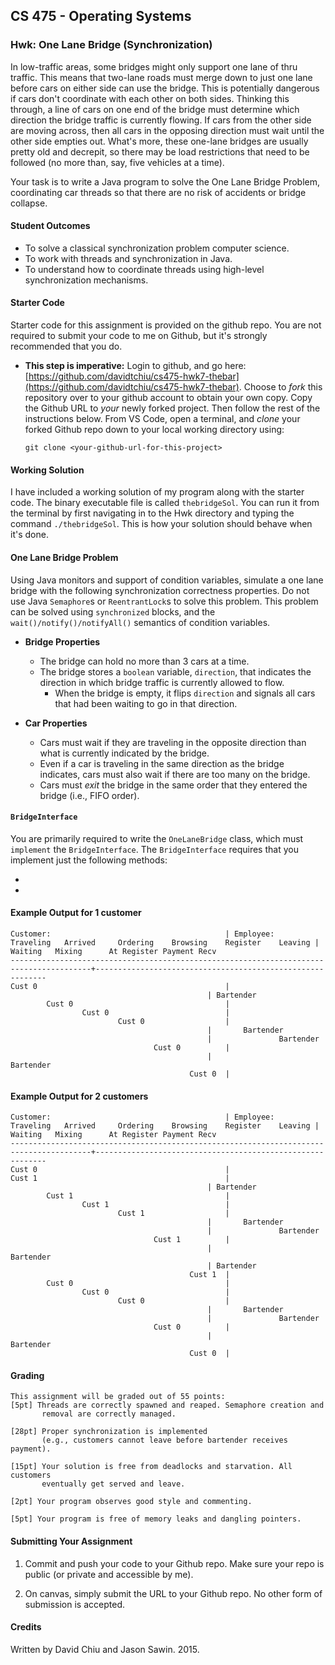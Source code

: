 ## CS 475 - Operating Systems

### Hwk: One Lane Bridge (Synchronization)

In low-traffic areas, some bridges might only support one lane of thru traffic. This means that two-lane roads must merge down to just one lane before cars on either side can use the bridge. This is potentially dangerous if cars don't coordinate with each other on both sides. Thinking this through, a line of cars on one end of the bridge must determine which direction the bridge traffic is currently flowing. If cars from the other side are moving across, then all cars in the opposing direction must wait until the other side empties out. What's more, these one-lane bridges are usually pretty old and decrepit, so there may be load restrictions that need to be followed (no more than, say, five vehicles at a time). 

Your task is to write a Java program to solve the One Lane Bridge Problem, coordinating car threads so that there are no risk of accidents or bridge collapse.

#### Student Outcomes

- To solve a classical synchronization problem computer science.
- To work with threads and synchronization in Java.
- To understand how to coordinate threads using high-level synchronization mechanisms.

#### Starter Code

Starter code for this assignment is provided on the github repo. You are not required to submit your code to me on Github, but it's strongly recommended that you do.

- **This step is imperative:** Login to github, and go here: [https://github.com/davidtchiu/cs475-hwk7-thebar](https://github.com/davidtchiu/cs475-hwk7-thebar). Choose to _*fork*_ this repository over to your github account to obtain your own copy. Copy the Github URL to _your_ newly forked project. Then follow the rest of the instructions below. From  VS Code, open a terminal, and _*clone*_ your forked Github repo down to your local working directory using:

	```
	git clone <your-github-url-for-this-project>
	```


#### Working Solution

I have included a working solution of my program along with the starter code. The binary executable file is called `thebridgeSol`. You can run it from the terminal by first navigating in to the Hwk directory and typing the command `./thebridgeSol`. This is how your solution should behave when it's done.

#### One Lane Bridge Problem

Using Java monitors and support of condition variables, simulate a one lane bridge with the following synchronization correctness properties. Do not use Java `Semaphore`s or `ReentrantLock`s to solve this problem. This problem can be solved using `synchronized` blocks, and the `wait()/notify()/notifyAll()` semantics of condition variables.

- **Bridge Properties**
	- The bridge can hold no more than 3 cars at a time.
  - The bridge stores a `boolean` variable, `direction`, that indicates the direction in which bridge traffic is currently allowed to flow.
	- When the bridge is empty, it flips `direction` and signals all cars that had been waiting to go in that direction.

- **Car Properties**
	- Cars must wait if they are traveling in the opposite direction than what is currently indicated by the bridge.
	- Even if a car is traveling in the same direction as the bridge indicates, cars must also wait if there are too many on the bridge.
	- Cars must *exit* the bridge in the same order that they entered the bridge (i.e., FIFO order).


#### `BridgeInterface` 

You are primarily required to write the `OneLaneBridge` class, which must `implement` the `BridgeInterface`. The `BridgeInterface` requires that you implement just the following methods:

- 

- 



#### Example Output for 1 customer

```
Customer:										| Employee:
Traveling	Arrived		Ordering	Browsing	Register	Leaving	| Waiting	Mixing		At Register	Payment Recv
----------------------------------------------------------------------------------------+-----------------------------------------------------------
Cust 0											|
											| Bartender
		Cust 0									|
				Cust 0							|
						Cust 0					|
											| 		Bartender
											| 				Bartender
								Cust 0			|
											| 						Bartender
										Cust 0	|
```

#### Example Output for 2 customers

```
Customer:										| Employee:
Traveling	Arrived		Ordering	Browsing	Register	Leaving	| Waiting	Mixing		At Register	Payment Recv
----------------------------------------------------------------------------------------+-----------------------------------------------------------
Cust 0											|
Cust 1											|
											| Bartender
		Cust 1									|
				Cust 1							|
						Cust 1					|
											| 		Bartender
											| 				Bartender
								Cust 1			|
											| 						Bartender
											| Bartender
										Cust 1	|
		Cust 0									|
				Cust 0							|
						Cust 0					|
											| 		Bartender
											| 				Bartender
								Cust 0			|
											| 						Bartender
										Cust 0	|
```

#### Grading

```
This assignment will be graded out of 55 points:
[5pt] Threads are correctly spawned and reaped. Semaphore creation and
       removal are correctly managed.

[28pt] Proper synchronization is implemented
       (e.g., customers cannot leave before bartender receives payment).

[15pt] Your solution is free from deadlocks and starvation. All customers
       eventually get served and leave.

[2pt] Your program observes good style and commenting.

[5pt] Your program is free of memory leaks and dangling pointers.
```

#### Submitting Your Assignment

1. Commit and push your code to your Github repo. Make sure your repo is public (or private and accessible by me).

2. On canvas, simply submit the URL to your Github repo. No other form of submission is accepted.

#### Credits

Written by David Chiu and Jason Sawin. 2015.
